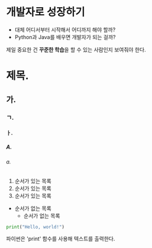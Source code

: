 # 개발자로 성장하기
- 대체 어디서부터 시작해서 어디까지 해야 할까?
- Python과 Java를 배우면 개발자가 되는 걸까?

제일 중요한 건 **꾸준한 학습**을 할 수 있는 사람인지 보여줘야 한다.

# 제목.
## 가.
### ㄱ.
#### ㅏ.
##### A.
###### a.


1. 순서가 있는 목록
2. 순서가 있는 목록
  1. 순서가 있는 목록
  

- 순서가 없는 목록
  - 순서가 없는 목록


```python
print("Hello, world!")
```

파이썬은 'print' 함수를 사용해
텍스트를 출력한다.

